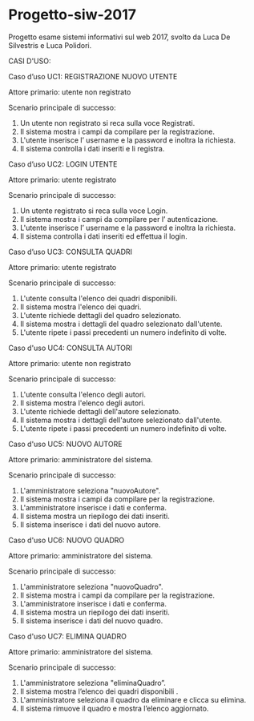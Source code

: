 # Progetto-siw-2017
Progetto esame sistemi informativi sul web 2017, svolto da Luca De Silvestris e Luca Polidori.


CASI D'USO:

Caso d’uso UC1:  REGISTRAZIONE NUOVO UTENTE

 Attore primario: utente non registrato

 Scenario principale di successo:

  1. Un utente non registrato si reca sulla voce Registrati.
  2. Il sistema mostra i campi da compilare per la registrazione.
  3. L'utente inserisce l’ username e la password e inoltra la richiesta.
  4. Il sistema controlla i dati inseriti e li registra.



Caso d’uso UC2:  LOGIN UTENTE

Attore primario: utente  registrato

Scenario principale di successo:

  1. Un utente  registrato si reca sulla voce Login.
  2. Il sistema mostra i campi da compilare per  l’ autenticazione.
  3. L'utente inserisce l’ username e la password e inoltra la richiesta.
  4. Il sistema controlla i dati inseriti ed effettua il login.



Caso d’uso UC3: CONSULTA QUADRI

Attore primario: utente  registrato

Scenario principale di successo:

  1. L'utente consulta l'elenco dei quadri disponibili.
  2. Il sistema mostra l'elenco dei quadri.
  3. L'utente richiede dettagli del quadro selezionato.
  4. Il sistema mostra i dettagli del quadro selezionato dall'utente.
  5. L'utente ripete i passi precedenti un numero indefinito di volte.



Caso d'uso UC4: CONSULTA AUTORI
 
 Attore primario: utente non registrato

 Scenario principale di successo: 

  1. L'utente consulta l'elenco degli autori.
  2. Il sistema mostra l'elenco degli autori.
  3. L'utente richiede dettagli dell'autore selezionato.
  4. Il sistema mostra i dettagli dell'autore selezionato dall'utente.
  5. L'utente ripete i passi precedenti un numero indefinito di volte.


Caso d'uso UC5: NUOVO AUTORE

Attore primario: amministratore del sistema.

  Scenario principale di successo:

  1. L'amministratore seleziona "nuovoAutore".
  2. Il sistema mostra i campi da compilare per la registrazione.
  3. L'amministratore inserisce i dati e conferma.
  4. Il sistema mostra un riepilogo dei dati inseriti.
  5. Il sistema inserisce i dati del nuovo autore.



Caso d'uso UC6: NUOVO  QUADRO
 
 Attore primario: amministratore del sistema.

  Scenario principale di successo:
  
  1. L'amministratore seleziona "nuovoQuadro".
  2. Il sistema mostra i campi da compilare per la registrazione.
  3. L'amministratore inserisce i dati e conferma.
  4. Il sistema mostra un riepilogo dei dati inseriti.
  5. Il sistema inserisce i dati del nuovo quadro.



Caso d'uso UC7: ELIMINA QUADRO
 
 Attore primario: amministratore del sistema.
  
  Scenario principale di successo:

  1. L'amministratore seleziona "eliminaQuadro”.
  2. Il sistema mostra l’elenco dei quadri disponibili .
  3. L'amministratore seleziona il quadro da eliminare e clicca su elimina.
  4. Il sistema rimuove il quadro e mostra l’elenco aggiornato.

  


